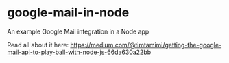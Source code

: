 # google-mail-in-node
An example Google Mail integration in a Node app


Read all about it here: 
https://medium.com/@timtamimi/getting-the-google-mail-api-to-play-ball-with-node-js-66da630a22bb
